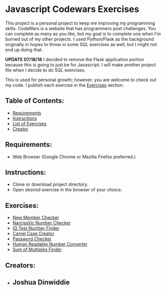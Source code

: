 # Javascript Codewars Exercises

This project is a personal project to keep me improving my programming skills.
CodeWars is a website that has programmers post challenges.  You can complete as many
as you like, but my goal is to complete one when I'm burned out of my other projects.  I used Python/Flask
as the background originally in hopes to throw in some SQL exercises as well, but
I might not end up doing that.  

**UPDATE 07/18/18**
I decided to remove the Flask application portion because this is going to just be for Javascript.  I will make another project file when I decide to do SQL exercises.  

This is used for personal growth; however, you are welcome to check out my code.  I publish each exercise in the [Exercises](#exercises) section.

## Table of Contents:

* [Requirements](#requirements)
* [Instructions](#instructions)
* [List of Exercises](#exercises)
* [Creator](#creators)

## Requirements:
  * Web Browser (Google Chrome or Mazilla Firefox preferred.)


## Instructions:
  * Clone or download project directory.
  * Open desired exercise in the browser of your choice.

## Exercises:
  * [New Member Checker](https://github.com/jdinwiddie/CodeWars/blob/master/templates/newMember.html)
  * [Narcissitic Number Checker](https://github.com/jdinwiddie/CodeWars/blob/master/templates/narcissisticnumber.html)
  * [IQ Test Number Finder](https://github.com/jdinwiddie/CodeWars/blob/master/templates/iqtest.html)
  * [Camel Case Creator](https://github.com/jdinwiddie/CodeWars/blob/master/templates/camelcase.html)
  * [Password Checker](https://github.com/jdinwiddie/CodeWars/blob/master/templates/passwordchecker.html)
  * [Human Readable Number Converter](https://github.com/jdinwiddie/CodeWars/blob/master/templates/humanreadabletime.html)
  * [Sum of Multiples Finder](https://github.com/jdinwiddie/CodeWars/blob/master/templates/multiblefiveorthree.html)

## Creators:

* Joshua Dinwiddie
    -
